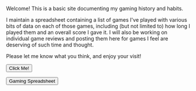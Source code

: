 Welcome! This is a basic site documenting my gaming history and habits. 

I maintain a spreadsheet containing a list of games I've played with various bits of data on each of those games, including (but not limited to) how long I played them and an overall score I gave it. I will also be working on individual game reviews and posting them here for games I feel are deserving of such time and thought.

Please let me know what you think, and enjoy your visit!

<button type="button">Click Me!</button>

<form action="http://crykitty.github.io/spreadsheet.html">
    <input type="submit" value="Gaming Spreadsheet" />
</form>
